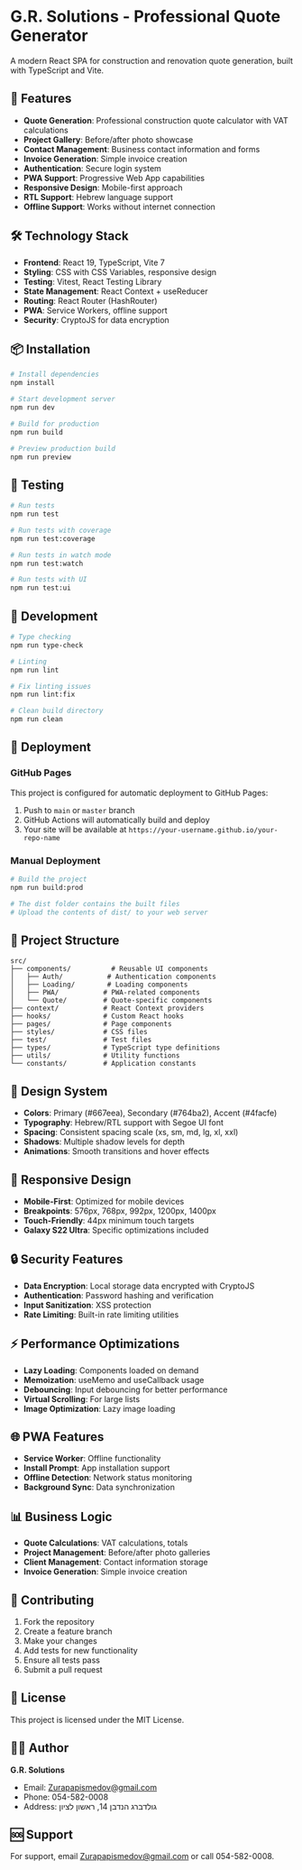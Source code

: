 # G.R. Solutions - Professional Quote Generator

A modern React SPA for construction and renovation quote generation, built with TypeScript and Vite.

## 🚀 Features

- **Quote Generation**: Professional construction quote calculator with VAT calculations
- **Project Gallery**: Before/after photo showcase
- **Contact Management**: Business contact information and forms
- **Invoice Generation**: Simple invoice creation
- **Authentication**: Secure login system
- **PWA Support**: Progressive Web App capabilities
- **Responsive Design**: Mobile-first approach
- **RTL Support**: Hebrew language support
- **Offline Support**: Works without internet connection

## 🛠️ Technology Stack

- **Frontend**: React 19, TypeScript, Vite 7
- **Styling**: CSS with CSS Variables, responsive design
- **Testing**: Vitest, React Testing Library
- **State Management**: React Context + useReducer
- **Routing**: React Router (HashRouter)
- **PWA**: Service Workers, offline support
- **Security**: CryptoJS for data encryption

## 📦 Installation

```bash
# Install dependencies
npm install

# Start development server
npm run dev

# Build for production
npm run build

# Preview production build
npm run preview
```

## 🧪 Testing

```bash
# Run tests
npm run test

# Run tests with coverage
npm run test:coverage

# Run tests in watch mode
npm run test:watch

# Run tests with UI
npm run test:ui
```

## 🔧 Development

```bash
# Type checking
npm run type-check

# Linting
npm run lint

# Fix linting issues
npm run lint:fix

# Clean build directory
npm run clean
```

## 🚀 Deployment

### GitHub Pages

This project is configured for automatic deployment to GitHub Pages:

1. Push to `main` or `master` branch
2. GitHub Actions will automatically build and deploy
3. Your site will be available at `https://your-username.github.io/your-repo-name`

### Manual Deployment

```bash
# Build the project
npm run build:prod

# The dist folder contains the built files
# Upload the contents of dist/ to your web server
```

## 📁 Project Structure

```
src/
├── components/          # Reusable UI components
│   ├── Auth/           # Authentication components
│   ├── Loading/        # Loading components
│   ├── PWA/           # PWA-related components
│   └── Quote/         # Quote-specific components
├── context/           # React Context providers
├── hooks/             # Custom React hooks
├── pages/             # Page components
├── styles/            # CSS files
├── test/              # Test files
├── types/             # TypeScript type definitions
├── utils/             # Utility functions
└── constants/         # Application constants
```

## 🎨 Design System

- **Colors**: Primary (#667eea), Secondary (#764ba2), Accent (#4facfe)
- **Typography**: Hebrew/RTL support with Segoe UI font
- **Spacing**: Consistent spacing scale (xs, sm, md, lg, xl, xxl)
- **Shadows**: Multiple shadow levels for depth
- **Animations**: Smooth transitions and hover effects

## 📱 Responsive Design

- **Mobile-First**: Optimized for mobile devices
- **Breakpoints**: 576px, 768px, 992px, 1200px, 1400px
- **Touch-Friendly**: 44px minimum touch targets
- **Galaxy S22 Ultra**: Specific optimizations included

## 🔒 Security Features

- **Data Encryption**: Local storage data encrypted with CryptoJS
- **Authentication**: Password hashing and verification
- **Input Sanitization**: XSS protection
- **Rate Limiting**: Built-in rate limiting utilities

## ⚡ Performance Optimizations

- **Lazy Loading**: Components loaded on demand
- **Memoization**: useMemo and useCallback usage
- **Debouncing**: Input debouncing for better performance
- **Virtual Scrolling**: For large lists
- **Image Optimization**: Lazy image loading

## 🌐 PWA Features

- **Service Worker**: Offline functionality
- **Install Prompt**: App installation support
- **Offline Detection**: Network status monitoring
- **Background Sync**: Data synchronization

## 📊 Business Logic

- **Quote Calculations**: VAT calculations, totals
- **Project Management**: Before/after photo galleries
- **Client Management**: Contact information storage
- **Invoice Generation**: Simple invoice creation

## 🤝 Contributing

1. Fork the repository
2. Create a feature branch
3. Make your changes
4. Add tests for new functionality
5. Ensure all tests pass
6. Submit a pull request

## 📄 License

This project is licensed under the MIT License.

## 👨‍💻 Author

**G.R. Solutions**
- Email: Zurapapismedov@gmail.com
- Phone: 054-582-0008
- Address: גולדברג הנדבן 14, ראשון לציון

## 🆘 Support

For support, email Zurapapismedov@gmail.com or call 054-582-0008.
